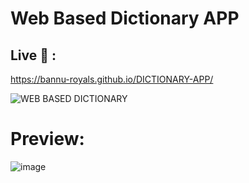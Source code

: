 # Web Based Dictionary APP
## Live 👀 :
https://bannu-royals.github.io/DICTIONARY-APP/

![WEB BASED DICTIONARY](https://github.com/user-attachments/assets/7c845eb1-ad03-4467-b586-42db4cf49bb7)
# Preview:
![image](https://github.com/user-attachments/assets/ee6e2ab0-5c03-4be7-83e4-73a24cebcd35)

